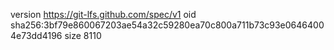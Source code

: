 version https://git-lfs.github.com/spec/v1
oid sha256:3bf79e860067203ae54a32c59280ea70c800a711b73c93e06464004e73dd4196
size 8110
